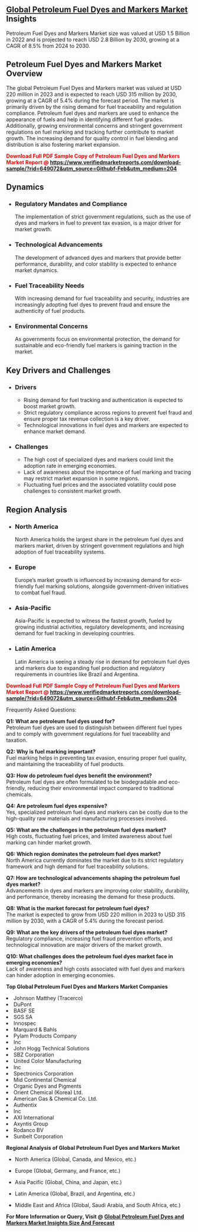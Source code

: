 <h2><a href="https://www.verifiedmarketreports.com/download-sample/?rid=649072&amp;utm_source=Githubf&amp;utm_medium=204" target="_blank">Global Petroleum Fuel Dyes and Markers Market</a> Insights</h2><p>Petroleum Fuel Dyes and Markers Market size was valued at USD 1.5 Billion in 2022 and is projected to reach USD 2.8 Billion by 2030, growing at a CAGR of 8.5% from 2024 to 2030.</p><p> <h2>Petroleum Fuel Dyes and Markers Market Overview</h2> <p>The global Petroleum Fuel Dyes and Markers market was valued at USD 220 million in 2023 and is expected to reach USD 315 million by 2030, growing at a CAGR of 5.4% during the forecast period. The market is primarily driven by the rising demand for fuel traceability and regulation compliance. Petroleum fuel dyes and markers are used to enhance the appearance of fuels and help in identifying different fuel grades. Additionally, growing environmental concerns and stringent government regulations on fuel marking and tracking further contribute to market growth. The increasing demand for quality control in fuel blending and distribution is also fostering market expansion.</p> <p><strong><p><span class=""><span style="color: #ff0000;"><strong>Download Full PDF Sample Copy of Petroleum Fuel Dyes and Markers Market Report</strong> @ </span><a href="https://www.verifiedmarketreports.com/download-sample/?rid=649072&amp;utm_source=Githubf-Feb&amp;utm_medium=204" target="_blank">https://www.verifiedmarketreports.com/download-sample/?rid=649072&amp;utm_source=Githubf-Feb&amp;utm_medium=204</a></span></p></strong></p> <h2>Dynamics</h2> <ul> <li><h3>Regulatory Mandates and Compliance</h3> The implementation of strict government regulations, such as the use of dyes and markers in fuel to prevent tax evasion, is a major driver for market growth.</li> <li><h3>Technological Advancements</h3> The development of advanced dyes and markers that provide better performance, durability, and color stability is expected to enhance market dynamics.</li> <li><h3>Fuel Traceability Needs</h3> With increasing demand for fuel traceability and security, industries are increasingly adopting fuel dyes to prevent fraud and ensure the authenticity of fuel products.</li> <li><h3>Environmental Concerns</h3> As governments focus on environmental protection, the demand for sustainable and eco-friendly fuel markers is gaining traction in the market.</li> </ul> <h2>Key Drivers and Challenges</h2> <ul> <li><h3>Drivers</h3> <ul> <li>Rising demand for fuel tracking and authentication is expected to boost market growth.</li> <li>Strict regulatory compliance across regions to prevent fuel fraud and ensure proper tax revenue collection is a key driver.</li> <li>Technological innovations in fuel dyes and markers are expected to enhance market demand.</li> </ul> </li> <li><h3>Challenges</h3> <ul> <li>The high cost of specialized dyes and markers could limit the adoption rate in emerging economies.</li> <li>Lack of awareness about the importance of fuel marking and tracing may restrict market expansion in some regions.</li> <li>Fluctuating fuel prices and the associated volatility could pose challenges to consistent market growth.</li> </ul> </li> </ul> <h2>Region Analysis</h2> <ul> <li><h3>North America</h3> North America holds the largest share in the petroleum fuel dyes and markers market, driven by stringent government regulations and high adoption of fuel traceability systems.</li> <li><h3>Europe</h3> Europe’s market growth is influenced by increasing demand for eco-friendly fuel marking solutions, alongside government-driven initiatives to combat fuel fraud.</li> <li><h3>Asia-Pacific</h3> Asia-Pacific is expected to witness the fastest growth, fueled by growing industrial activities, regulatory developments, and increasing demand for fuel tracking in developing countries.</li> <li><h3>Latin America</h3> Latin America is seeing a steady rise in demand for petroleum fuel dyes and markers due to expanding fuel production and regulatory requirements in countries like Brazil and Argentina.</li> </ul> <p><strong><p><span class=""><span style="color: #ff0000;"><strong>Download Full PDF Sample Copy of Petroleum Fuel Dyes and Markers Market Report</strong> @ </span><a href="https://www.verifiedmarketreports.com/download-sample/?rid=649072&amp;utm_source=Githubf-Feb&amp;utm_medium=204" target="_blank">https://www.verifiedmarketreports.com/download-sample/?rid=649072&amp;utm_source=Githubf-Feb&amp;utm_medium=204</a></span></p></strong></p> <p>Frequently Asked Questions:</p> <p><strong>Q1: What are petroleum fuel dyes used for?</strong><br> Petroleum fuel dyes are used to distinguish between different fuel types and to comply with government regulations for fuel traceability and taxation.</p> <p><strong>Q2: Why is fuel marking important?</strong><br> Fuel marking helps in preventing tax evasion, ensuring proper fuel quality, and maintaining the traceability of fuel products.</p> <p><strong>Q3: How do petroleum fuel dyes benefit the environment?</strong><br> Petroleum fuel dyes are often formulated to be biodegradable and eco-friendly, reducing their environmental impact compared to traditional chemicals.</p> <p><strong>Q4: Are petroleum fuel dyes expensive?</strong><br> Yes, specialized petroleum fuel dyes and markers can be costly due to the high-quality raw materials and manufacturing processes involved.</p> <p><strong>Q5: What are the challenges in the petroleum fuel dyes market?</strong><br> High costs, fluctuating fuel prices, and limited awareness about fuel marking can hinder market growth.</p> <p><strong>Q6: Which region dominates the petroleum fuel dyes market?</strong><br> North America currently dominates the market due to its strict regulatory framework and high demand for fuel traceability solutions.</p> <p><strong>Q7: How are technological advancements shaping the petroleum fuel dyes market?</strong><br> Advancements in dyes and markers are improving color stability, durability, and performance, thereby increasing the demand for these products.</p> <p><strong>Q8: What is the market forecast for petroleum fuel dyes?</strong><br> The market is expected to grow from USD 220 million in 2023 to USD 315 million by 2030, with a CAGR of 5.4% during the forecast period.</p> <p><strong>Q9: What are the key drivers of the petroleum fuel dyes market?</strong><br> Regulatory compliance, increasing fuel fraud prevention efforts, and technological innovation are major drivers of the market growth.</p> <p><strong>Q10: What challenges does the petroleum fuel dyes market face in emerging economies?</strong><br> Lack of awareness and high costs associated with fuel dyes and markers can hinder adoption in emerging economies.</p> </p><p><strong>Top Global Petroleum Fuel Dyes and Markers Market Companies</strong></p><div data-test-id=""><p><li>Johnson Matthey (Tracerco)</li><li> DuPont</li><li> BASF SE</li><li> SGS SA</li><li> Innospec</li><li> Marquard & Bahls</li><li> Pylam Products Company</li><li> Inc</li><li> John Hogg Technical Solutions</li><li> SBZ Corporation</li><li> United Color Manufacturing</li><li> Inc</li><li> Spectronics Corporation</li><li> Mid Continental Chemical</li><li> Organic Dyes and Pigments</li><li> Orient Chemical (Korea) Ltd.</li><li> American Gas & Chemical Co. Ltd.</li><li> Authentix</li><li> Inc</li><li> AXI International</li><li> Axyntis Group</li><li> Rodanco BV</li><li> Sunbelt Corporation</li></p><div><strong>Regional Analysis of&nbsp;Global Petroleum Fuel Dyes and Markers Market</strong></div><ul><li dir="ltr"><p dir="ltr">North America&nbsp;(Global, Canada, and Mexico, etc.)</p></li><li dir="ltr"><p dir="ltr">Europe (Global, Germany, and France, etc.)</p></li><li dir="ltr"><p dir="ltr">Asia Pacific&nbsp;(Global, China, and Japan, etc.)</p></li><li dir="ltr"><p dir="ltr">Latin America&nbsp;(Global, Brazil, and Argentina, etc.)</p></li><li dir="ltr">Middle East and Africa&nbsp;(Global, Saudi Arabia, and South Africa, etc.)</li></ul><p><strong>For More Information or Query, Visit @&nbsp;</strong><strong><a href="https://www.verifiedmarketreports.com/product/petroleum-fuel-dyes-and-markers-market/?utm_source=Githubf&amp;utm_medium=204" target="_blank">Global Petroleum Fuel Dyes and Markers Market Insights Size And Forecast</a></strong></p></div>
